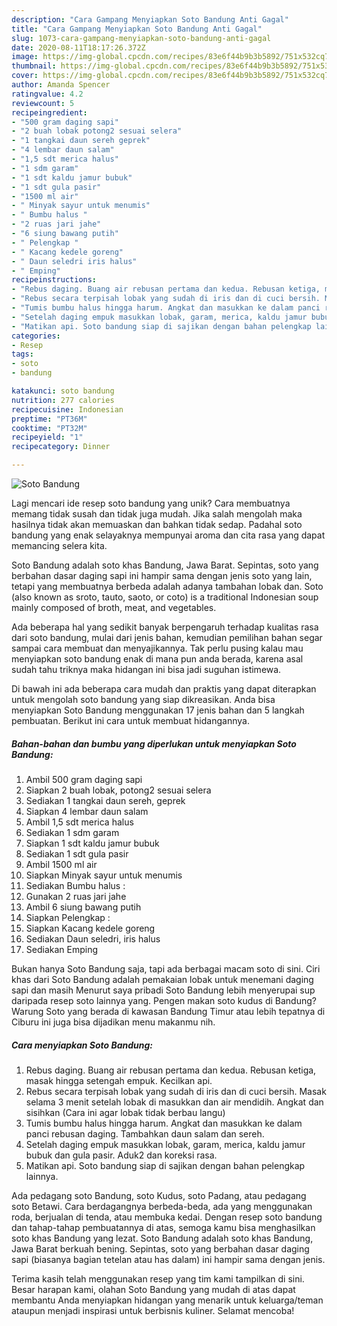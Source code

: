 ```yaml
---
description: "Cara Gampang Menyiapkan Soto Bandung Anti Gagal"
title: "Cara Gampang Menyiapkan Soto Bandung Anti Gagal"
slug: 1073-cara-gampang-menyiapkan-soto-bandung-anti-gagal
date: 2020-08-11T18:17:26.372Z
image: https://img-global.cpcdn.com/recipes/83e6f44b9b3b5892/751x532cq70/soto-bandung-foto-resep-utama.jpg
thumbnail: https://img-global.cpcdn.com/recipes/83e6f44b9b3b5892/751x532cq70/soto-bandung-foto-resep-utama.jpg
cover: https://img-global.cpcdn.com/recipes/83e6f44b9b3b5892/751x532cq70/soto-bandung-foto-resep-utama.jpg
author: Amanda Spencer
ratingvalue: 4.2
reviewcount: 5
recipeingredient:
- "500 gram daging sapi"
- "2 buah lobak potong2 sesuai selera"
- "1 tangkai daun sereh geprek"
- "4 lembar daun salam"
- "1,5 sdt merica halus"
- "1 sdm garam"
- "1 sdt kaldu jamur bubuk"
- "1 sdt gula pasir"
- "1500 ml air"
- " Minyak sayur untuk menumis"
- " Bumbu halus "
- "2 ruas jari jahe"
- "6 siung bawang putih"
- " Pelengkap "
- " Kacang kedele goreng"
- " Daun seledri iris halus"
- " Emping"
recipeinstructions:
- "Rebus daging. Buang air rebusan pertama dan kedua. Rebusan ketiga, masak hingga setengah empuk. Kecilkan api."
- "Rebus secara terpisah lobak yang sudah di iris dan di cuci bersih. Masak selama 3 menit setelah lobak di masukkan dan air mendidih. Angkat dan sisihkan (Cara ini agar lobak tidak berbau langu)"
- "Tumis bumbu halus hingga harum. Angkat dan masukkan ke dalam panci rebusan daging. Tambahkan daun salam dan sereh."
- "Setelah daging empuk masukkan lobak, garam, merica, kaldu jamur bubuk dan gula pasir. Aduk2 dan koreksi rasa."
- "Matikan api. Soto bandung siap di sajikan dengan bahan pelengkap lainnya."
categories:
- Resep
tags:
- soto
- bandung

katakunci: soto bandung 
nutrition: 277 calories
recipecuisine: Indonesian
preptime: "PT36M"
cooktime: "PT32M"
recipeyield: "1"
recipecategory: Dinner

---
```



![Soto Bandung](https://img-global.cpcdn.com/recipes/83e6f44b9b3b5892/751x532cq70/soto-bandung-foto-resep-utama.jpg)

Lagi mencari ide resep soto bandung yang unik? Cara membuatnya memang tidak susah dan tidak juga mudah. Jika salah mengolah maka hasilnya tidak akan memuaskan dan bahkan tidak sedap. Padahal soto bandung yang enak selayaknya mempunyai aroma dan cita rasa yang dapat memancing selera kita.

Soto Bandung adalah soto khas Bandung, Jawa Barat. Sepintas, soto yang berbahan dasar daging sapi ini hampir sama dengan jenis soto yang lain, tetapi yang membuatnya berbeda adalah adanya tambahan lobak dan. Soto (also known as sroto, tauto, saoto, or coto) is a traditional Indonesian soup mainly composed of broth, meat, and vegetables.

Ada beberapa hal yang sedikit banyak berpengaruh terhadap kualitas rasa dari soto bandung, mulai dari jenis bahan, kemudian pemilihan bahan segar sampai cara membuat dan menyajikannya. Tak perlu pusing kalau mau menyiapkan soto bandung enak di mana pun anda berada, karena asal sudah tahu triknya maka hidangan ini bisa jadi suguhan istimewa.


Di bawah ini ada beberapa cara mudah dan praktis yang dapat diterapkan untuk mengolah soto bandung yang siap dikreasikan. Anda bisa menyiapkan Soto Bandung menggunakan 17 jenis bahan dan 5 langkah pembuatan. Berikut ini cara untuk membuat hidangannya.

<!--inarticleads1-->

##### Bahan-bahan dan bumbu yang diperlukan untuk menyiapkan Soto Bandung:

1. Ambil 500 gram daging sapi
1. Siapkan 2 buah lobak, potong2 sesuai selera
1. Sediakan 1 tangkai daun sereh, geprek
1. Siapkan 4 lembar daun salam
1. Ambil 1,5 sdt merica halus
1. Sediakan 1 sdm garam
1. Siapkan 1 sdt kaldu jamur bubuk
1. Sediakan 1 sdt gula pasir
1. Ambil 1500 ml air
1. Siapkan  Minyak sayur untuk menumis
1. Sediakan  Bumbu halus :
1. Gunakan 2 ruas jari jahe
1. Ambil 6 siung bawang putih
1. Siapkan  Pelengkap :
1. Siapkan  Kacang kedele goreng
1. Sediakan  Daun seledri, iris halus
1. Sediakan  Emping


Bukan hanya Soto Bandung saja, tapi ada berbagai macam soto di sini. Ciri khas dari Soto Bandung adalah pemakaian lobak untuk menemani daging sapi dan masih Menurut saya pribadi Soto Bandung lebih menyerupai sup daripada resep soto lainnya yang. Pengen makan soto kudus di Bandung? Warung Soto yang berada di kawasan Bandung Timur atau lebih tepatnya di Ciburu ini juga bisa dijadikan menu makanmu nih. 

<!--inarticleads2-->

##### Cara menyiapkan Soto Bandung:

1. Rebus daging. Buang air rebusan pertama dan kedua. Rebusan ketiga, masak hingga setengah empuk. Kecilkan api.
1. Rebus secara terpisah lobak yang sudah di iris dan di cuci bersih. Masak selama 3 menit setelah lobak di masukkan dan air mendidih. Angkat dan sisihkan (Cara ini agar lobak tidak berbau langu)
1. Tumis bumbu halus hingga harum. Angkat dan masukkan ke dalam panci rebusan daging. Tambahkan daun salam dan sereh.
1. Setelah daging empuk masukkan lobak, garam, merica, kaldu jamur bubuk dan gula pasir. Aduk2 dan koreksi rasa.
1. Matikan api. Soto bandung siap di sajikan dengan bahan pelengkap lainnya.


Ada pedagang soto Bandung, soto Kudus, soto Padang, atau pedagang soto Betawi. Cara berdagangnya berbeda-beda, ada yang menggunakan roda, berjualan di tenda, atau membuka kedai. Dengan resep soto bandung dan tahap-tahap pembuatannya di atas, semoga kamu bisa menghasilkan soto khas Bandung yang lezat. Soto Bandung adalah soto khas Bandung, Jawa Barat berkuah bening. Sepintas, soto yang berbahan dasar daging sapi (biasanya bagian tetelan atau has dalam) ini hampir sama dengan jenis. 

Terima kasih telah menggunakan resep yang tim kami tampilkan di sini. Besar harapan kami, olahan Soto Bandung yang mudah di atas dapat membantu Anda menyiapkan hidangan yang menarik untuk keluarga/teman ataupun menjadi inspirasi untuk berbisnis kuliner. Selamat mencoba!
